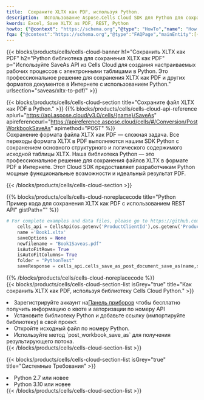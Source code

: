 ```yaml
---
title:  Сохраните XLTX как PDF, используя Python.
description:  Использование Aspose.Cells Cloud SDK для Python для сохранения файла формата XLTX как файла формата PDF.
kwords: Excel, Save XLTX as PDF, REST, Python
howto: {"@context": "https://schema.org","@type": "HowTo","name": "How to save XLTX as PDF using the Cells Cloud Python library.","description": "How to save XLTX as PDF using the Cells Cloud Python library.","image": {"@type": "ImageObject"},"url": "/python/saveas/xltx-to-pdf/","step": [{ "@type": "HowToStep","name": "How to save XLTX as PDF using the Cells Cloud Python library. step 1", "image": {"@type": "ImageObject",},"url": "/python/saveas/xltx-to-pdf/","text": "Register an account at <a href='https://dashboard.aspose.cloud/'>Dashboard</a> to get free API quota & authorization details",},{ "@type": "HowToStep","name": "How to save XLTX as PDF using the Cells Cloud Python library. step 1", "image": {"@type": "ImageObject",},"url": "/python/saveas/xltx-to-pdf/","text": "Install Python library and add the reference (import the library) to your project.",},{ "@type": "HowToStep","name": "How to save XLTX as PDF using the Cells Cloud Python library. step 1", "image": {"@type": "ImageObject",},"url": "/python/saveas/xltx-to-pdf/","text": "Open the source file in Python.",},{ "@type": "HowToStep","name": "How to save XLTX as PDF using the Cells Cloud Python library. step 1", "image": {"@type": "ImageObject",},"url": "/python/saveas/xltx-to-pdf/","text": "Use the `post_workbook_save_as` method to retrieve the resulting stream.",}, ],"supply": {"@type": "HowToSupply","name": "document"},"tool": [{"@type": "HowToTool","name": "PyCharm, Visual Studio Code, Sublime, Eclipse"},{"@type": "HowToTool","name": "Aspose Cells"}],"totalTime": "PT6M"}
fqa: {"@context":"https://schema.org","@type":"FAQPage","mainEntity":[{"@type":"Question","name":"Why save file as other formats file in C# using REST API?","acceptedAnswer":{"@type":"Answer","text":"Documents are encoded in many ways, and some files may be incompatible with the software you use. To open and read such files, just save them as appropriate file formats.<br/><ol><li>Install .NET SDK and add the reference (import the library) to your project.</li><li>Open the source file in C# using REST API.</li><li>Call the PostWorkbookSaveAsRequest() method, passing an output filename with required extension.</li><li>Get the result of save as a separate file.</li></ol>"}},{"@type":"Question","name":"What file formats can I save as with your C# library?","acceptedAnswer":{"@type":"Answer","text":"We support a variety of file formats for conversion using .NET library, including XLSX, Excel, xls , PDF, CSV, HTML, Markdown, XML, PNG, JPG, TIFF, Json, TXT and many more."}},{"@type":"Question","name":"What is the maximum allowed file size for conversion using this .NET library?","acceptedAnswer":{"@type":"Answer","text":"There are no file size limits for format conversions using .NET library."}}]}
---
```

{{< blocks/products/cells/cells-cloud-banner h1="Сохранить XLTX как PDF" h2="Python библиотека для сохранения XLTX как PDF" p="Используйте SaveAs API из Cells Cloud для создания настраиваемых рабочих процессов с электронными таблицами в Python. Это профессиональное решение для сохранения XLTX как PDF и других форматов документов в Интернете с использованием Python." urlsection="saveas/xltx-to-pdf/" >}}

{{< blocks/products/cells/cells-cloud-section title="Сохраните файл XLTX как PDF в Python." >}}
{{% blocks/products/cells/cells-cloud-api-reference apiurl="https://api.aspose.cloud/v3.0/cells/{name}/SaveAs" apireferenceurl="https://apireference.aspose.cloud/cells/#/Conversion/PostWorkbookSaveAs" apimethod="POST" %}}
<br/>
Сохранение формата файла XLTX как PDF — сложная задача. Все переходы формата XLTX в PDF выполняются нашим SDK Python с сохранением основного структурного и логического содержимого исходной таблицы XLTX. Наша библиотека Python — это профессиональное решение для сохранения файлов XLTX в формате PDF в Интернете. Этот Cloud SDK предоставляет разработчикам Python мощные функциональные возможности и идеальный результат PDF.

{{< /blocks/products/cells/cells-cloud-section >}}

{{% blocks/products/cells/cells-cloud-noreplacecode title="Python Пример кода для сохранения XLTX как PDF с использованием REST API" gistPath="" %}}
  
```python
# For complete examples and data files, please go to https://github.com/aspose-cells-cloud/aspose-cells-cloud-python/
    cells_api = CellsApi(os.getenv('ProductClientId'),os.getenv('ProductClientSecret'))
    name ='Book1.xltx'    
    saveOptions = None
    newfilename = "Book1Saveas.pdf"
    isAutoFitRows= True
    isAutoFitColumns= True
    folder = "PythonTest"
    saveResponse = cells_api.cells_save_as_post_document_save_as(name,save_options=saveOptions, newfilename=(folder +'/' + newfilename),folder=folder)
```
  
{{% /blocks/products/cells/cells-cloud-noreplacecode %}}
<br/>
{{< blocks/products/cells/cells-cloud-section-list isGrey="true" title="Как сохранить XLTX как PDF, используя библиотеку Cells Cloud Python." >}}
<li> Зарегистрируйте аккаунт на<a href="https://dashboard.aspose.cloud/">Панель приборов</a> чтобы бесплатно получить информацию о квоте и авторизации по номеру API</li>
<li>Установите библиотеку Python и добавьте ссылку (импортируйте библиотеку) в свой проект.</li>
<li>Откройте исходный файл по номеру Python.</li>
<li>Используйте метод `post_workbook_save_as` для получения результирующего потока.</li>
{{< /blocks/products/cells/cells-cloud-section-list >}}

{{< blocks/products/cells/cells-cloud-section-list isGrey="true" title="Системные Требования" >}}
<li>Python 2.7 или новее</li>
<li>Python 3.10 или новее</li>
{{< /blocks/products/cells/cells-cloud-section-list >}}
